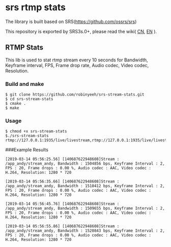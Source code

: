 srs rtmp stats
===========

The library is built based on SRS(https://github.com/ossrs/srs)

This repository is exported by SRS3s.0+, please read the wiki(
[CN](https://github.com/ossrs/srs/wiki/v3_CN_SrsLibrtmp#export-srs-librtmp),
[EN](https://github.com/ossrs/srs/wiki/v3_EN_SrsLibrtmp#export-srs-librtmp)
).

## RTMP Stats

This lib is used to stat rtmp stream every 10 seconds for Bandwidth, Keyframe interval, FPS, Frame drop rate, Audio codec, Video codec, Resolution.

### Build and make

```
$ git clone https://github.com/robinyeeh/srs-stream-stats.git
$ cd srs-stream-stats
$ cmake .
$ make
```

### Usage

```
$ chmod +x srs-stream-stats
$./srs-stream-stats rtmp://127.0.0.1:1935/live/livestream,rtmp://127.0.0.1:1935/live/livestream2
```

###Example Results

```
[2019-03-14 05:56:25.56] [140687622948608]Stream : /app_andy/stream_andy, Bandwidth : 1504856 bps, Keyframe Interval : 2, FPS : 20, Frame drops : 0.00 %, Audio codec : AAC, Video codec : H.264, Resolution: 1280 * 720  

[2019-03-14 05:56:35.66] [140687622948608]Stream : /app_andy/stream_andy, Bandwidth : 1510412 bps, Keyframe Interval : 2, FPS : 20, Frame drops : 0.00 %, Audio codec : AAC, Video codec : H.264, Resolution: 1280 * 720
  
[2019-03-14 05:56:45.76] [140687622948608]Stream : /app_andy/stream_andy, Bandwidth : 1509655 bps, Keyframe Interval : 2, FPS : 20, Frame drops : 0.00 %, Audio codec : AAC, Video codec : H.264, Resolution: 1280 * 720
  
[2019-03-14 05:56:55.86] [140687622948608]Stream : /app_andy/stream_andy, Bandwidth : 1520843 bps, Keyframe Interval : 2, FPS : 20, Frame drops : 0.00 %, Audio codec : AAC, Video codec : H.264, Resolution: 1280 * 720  

```